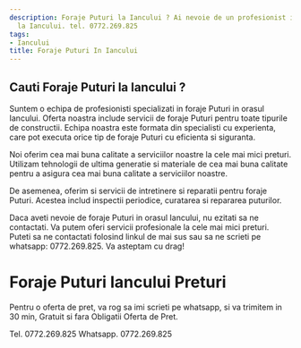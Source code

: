 ```yaml
---
description: Foraje Puturi la Iancului ? Ai nevoie de un profesionist in Foraje Puturi
  la Iancului. tel. 0772.269.825
tags:
- Iancului
title: Foraje Puturi In Iancului
---
```



## Cauti Foraje Puturi la Iancului ?

Suntem o echipa de profesionisti specializati in foraje Puturi in orasul Iancului. Oferta noastra include servicii de foraje Puturi pentru toate tipurile de constructii. Echipa noastra este formata din specialisti cu experienta, care pot executa orice tip de foraje Puturi cu eficienta si siguranta.

Noi oferim cea mai buna calitate a serviciilor noastre la cele mai mici preturi. Utilizam tehnologii de ultima generatie si materiale de cea mai buna calitate pentru a asigura cea mai buna calitate a serviciilor noastre.

De asemenea, oferim si servicii de intretinere si reparatii pentru foraje Puturi. Acestea includ inspectii periodice, curatarea si repararea puturilor.

Daca aveti nevoie de foraje Puturi in orasul Iancului, nu ezitati sa ne contactati. Va putem oferi servicii profesionale la cele mai mici preturi. Puteti sa ne contactati folosind linkul de mai sus sau sa ne scrieti pe whatsapp: 0772.269.825. Va asteptam cu drag!

# Foraje Puturi Iancului Preturi
Pentru o oferta de pret, va rog sa imi scrieti pe whatsapp, si va trimitem in 30 min, Gratuit si fara Obligatii Oferta de Pret.

Tel. 0772.269.825
Whatsapp. 0772.269.825